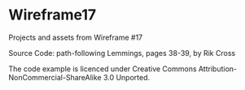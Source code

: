 # Wireframe17
Projects and assets from Wireframe #17

Source Code: path-following Lemmings, pages 38-39, by Rik Cross

The code example is licenced under Creative Commons Attribution-NonCommercial-ShareAlike 3.0 Unported.
